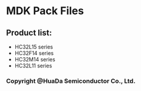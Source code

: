 # MDK Pack Files
## Product list:
* HC32L15 series
* HC32F14 series
* HC32M14 series
* HC32L11 series

### Copyright @HuaDa Semiconductor Co., Ltd.
